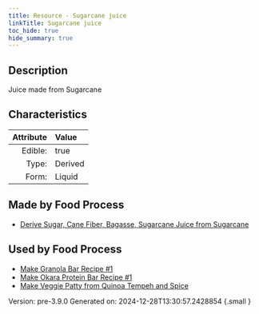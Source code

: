 ```yaml
---
title: Resource - Sugarcane juice
linkTitle: Sugarcane juice
toc_hide: true
hide_summary: true
---
```


## Description
Juice made from Sugarcane

## Characteristics

| Attribute      | Value |
|--------:|:------|
|Edible:|true|
|Type:|Derived|
|Form:|Liquid|
 



## Made by Food Process

- [Derive Sugar, Cane Fiber, Bagasse, Sugarcane Juice from Sugarcane](/docs/definitions/food/derive-sugar--cane-fiber--bagasse--sugarcane-juice-from-sugarcane)

    
## Used by Food Process

- [Make Granola Bar Recipe #1](/docs/definitions/food/make-granola-bar-recipe--1)
- [Make Okara Protein Bar Recipe #1](/docs/definitions/food/make-okara-protein-bar-recipe--1)
- [Make Veggie Patty from Quinoa Tempeh and Spice](/docs/definitions/food/make-veggie-patty-from-quinoa-tempeh-and-spice)


Version: pre-3.9.0 Generated on: 2024-12-28T13:30:57.2428854
{.small }
